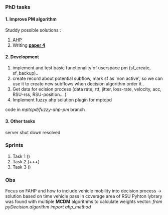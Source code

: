 
### PhD tasks 

#### 1. Improve PM algorithm 

Studdy possible solutions : 	
1. [AHP](https://github.com/vandit86/aesi-phd/issues/34)  
2. Writing **[paper 4](https://docs.google.com/document/d/1mFZpZ3p3tSh_LPt7hqiq2izenE61Lz8Hmpi8ZL4zCyI/edit#heading=h.k2pg3nxayr3t)**  

#### 2. Development

 1. implement and test basic functionality of userspace pm (sf_create, sf_backup)..
 2. create record about potential subflow, mark sf as 'non active', so we can use it to create new subflows when decision algorithm order it..
 3. Get data for ecision process (data rate, rtt, jitter, loss-rate, velocity, acc, RSU-rss, RSU-position... )
 4. Implement fuzzy ahp solution plugin for mptcpd    

 code in  _mptcpd/fuzzy-ahp-pm_ branch 


#### 3. Other tasks 
 server shut down resolved  


### Sprints

1. Task 1 ()  
2. Task 2 (+++)
3. Task 3 () 


### Obs


Focus on FAHP and how to include vehicle mobility into decision process -> solution based on time vehicle pass in coverage area of RSU 
Pyhton lybrary was found with multiple **MCDM** algorithms to calculate weights vector:  _from pyDecision.algorithm import ahp_method_
